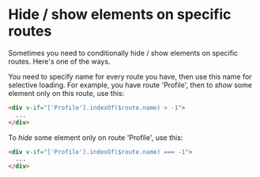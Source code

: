 # Hide / show elements on specific routes

Sometimes you need to conditionally hide / show elements on specific routes.
Here's one of the ways.

You need to specify name for every route you have, then use this name for selective loading.
For example, you have route 'Profile', then to _show_ some element only on this route, use this:

```html
<div v-if="['Profile'].indexOf($route.name) > -1">
  ...
</div>
```

To _hide_ some element only on route 'Profile', use this:

```html
<div v-if="['Profile'].indexOf($route.name) === -1">
  ...
</div>
```
